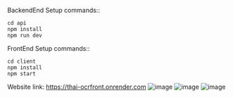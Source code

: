 
BackendEnd Setup commands::

    cd api
    npm install
    npm run dev


FrontEnd Setup commands::
    
    cd client
    npm install
    npm start




Website link: https://thai-ocrfront.onrender.com
![image](https://github.com/panghal007/OCRback/assets/108991691/846214f3-66b0-4250-8767-6fa2a84a03b1)
![image](https://github.com/panghal007/OCRback/assets/108991691/cdad347e-325b-4477-ad56-1149de5b0eeb)
![image](https://github.com/panghal007/OCRback/assets/108991691/df4ee93e-9bf5-426f-ae8e-2439af5dc8cd)



